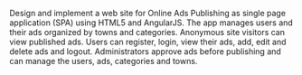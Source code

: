 ﻿Design and implement a web site for Online Ads Publishing as single page application (SPA)
using HTML5 and AngularJS. The app manages users and their ads organized by towns and categories. Anonymous
site visitors can view published ads. Users can register, login, view their ads, add, edit and delete ads and logout.
Administrators approve ads before publishing and can manage the users, ads, categories and towns.